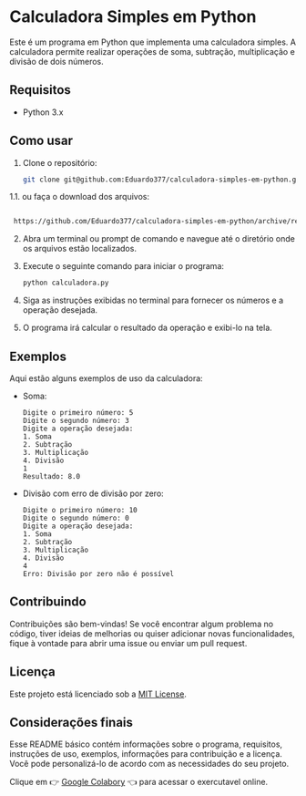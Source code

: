 # Calculadora Simples em Python

Este é um programa em Python que implementa uma calculadora simples. A calculadora permite realizar operações de soma, subtração, multiplicação e divisão de dois números.

## Requisitos

- Python 3.x

## Como usar

1. Clone o repositório:

   ```bash
   git clone git@github.com:Eduardo377/calculadora-simples-em-python.git
   ```

1.1.    ou faça o download dos arquivos:

   ```bash

    https://github.com/Eduardo377/calculadora-simples-em-python/archive/refs/heads/main.zip

   ```

2. Abra um terminal ou prompt de comando e navegue até o diretório onde os arquivos estão localizados.

3. Execute o seguinte comando para iniciar o programa:

   ```bash
   python calculadora.py
   ```

4. Siga as instruções exibidas no terminal para fornecer os números e a operação desejada.

5. O programa irá calcular o resultado da operação e exibi-lo na tela.

## Exemplos

Aqui estão alguns exemplos de uso da calculadora:

- Soma:  
  ```
  Digite o primeiro número: 5  
  Digite o segundo número: 3  
  Digite a operação desejada:  
  1. Soma  
  2. Subtração  
  3. Multiplicação  
  4. Divisão  
  1  
  Resultado: 8.0  
  ```

- Divisão com erro de divisão por zero:  
  ```
  Digite o primeiro número: 10  
  Digite o segundo número: 0  
  Digite a operação desejada:  
  1. Soma  
  2. Subtração  
  3. Multiplicação  
  4. Divisão  
  4  
  Erro: Divisão por zero não é possível  
  ```

## Contribuindo

Contribuições são bem-vindas! Se você encontrar algum problema no código, tiver ideias de melhorias ou quiser adicionar novas funcionalidades, fique à vontade para abrir uma issue ou enviar um pull request.

## Licença

Este projeto está licenciado sob a [MIT License](LICENSE).

## Considerações finais

Esse README básico contém informações sobre o programa, requisitos, instruções de uso, exemplos, informações para contribuição e a licença. Você pode personalizá-lo de acordo com as necessidades do seu projeto.

Clique em 👉 [Google Colabory](https://colab.research.google.com/drive/1TK3dLGOldumve0goz8qJMqNdE003_knb?usp=sharing) 👈 para acessar o exercutavel online.